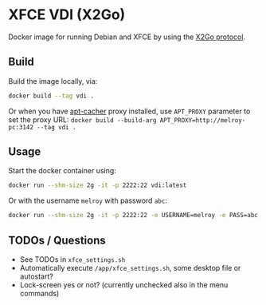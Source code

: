 # XFCE VDI (X2Go)

Docker image for running Debian and XFCE by using the [X2Go protocol](https://wiki.x2go.org/doku.php/download:start).

## Build

Build the image locally, via:

```sh
docker build --tag vdi .
```

Or when you have [apt-cacher](http://manpages.ubuntu.com/manpages/focal/man8/apt-cacher.8.html) proxy installed, use `APT_PROXY` parameter to set the proxy URL: `docker build --build-arg APT_PROXY=http://melroy-pc:3142 --tag vdi .`


## Usage

Start the docker container using:

```sh
docker run --shm-size 2g -it -p 2222:22 vdi:latest
```

Or with the username `melroy` with password `abc`:

```sh
docker run --shm-size 2g -it -p 2222:22 -e USERNAME=melroy -e PASS=abc vdi:latest
```

## TODOs / Questions

* See TODOs in `xfce_settings.sh`
* Automatically execute `/app/xfce_settings.sh`, some desktop file or autostart?
* Lock-screen yes or not? (currently unchecked also in the menu commands)
